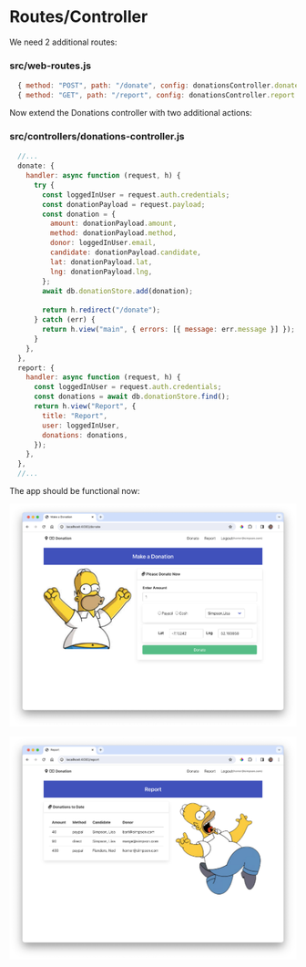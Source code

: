 # Routes/Controller

We need 2 additional routes:

### src/web-routes.js

~~~javascript
  { method: "POST", path: "/donate", config: donationsController.donate },
  { method: "GET", path: "/report", config: donationsController.report },
~~~

Now extend the Donations controller with two additional actions:

### src/controllers/donations-controller.js

~~~javascript
  //...
  donate: {
    handler: async function (request, h) {
      try {
        const loggedInUser = request.auth.credentials;
        const donationPayload = request.payload;
        const donation = {
          amount: donationPayload.amount,
          method: donationPayload.method,
          donor: loggedInUser.email,
          candidate: donationPayload.candidate,
          lat: donationPayload.lat,
          lng: donationPayload.lng,
        };
        await db.donationStore.add(donation);

        return h.redirect("/donate");
      } catch (err) {
        return h.view("main", { errors: [{ message: err.message }] });
      }
    },
  },
  report: {
    handler: async function (request, h) {
      const loggedInUser = request.auth.credentials;
      const donations = await db.donationStore.find();
      return h.view("Report", {
        title: "Report",
        user: loggedInUser,
        donations: donations,
      });
    },
  },
  //...    
~~~



The app should be functional now:

![](img/08.png)

![](img/09.png)
